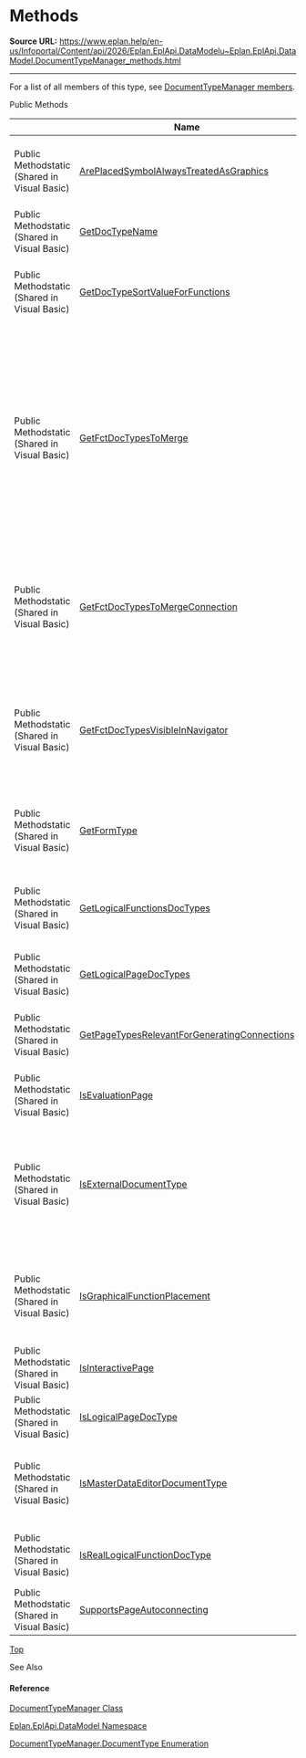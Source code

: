 # Methods

**Source URL:** https://www.eplan.help/en-us/Infoportal/Content/api/2026/Eplan.EplApi.DataModelu~Eplan.EplApi.DataModel.DocumentTypeManager_methods.html

---

For a list of all members of this type, see [DocumentTypeManager members](Eplan.EplApi.DataModelu~Eplan.EplApi.DataModel.DocumentTypeManager_members.html).

Public Methods

|  | Name | Description |
| --- | --- | --- |
| Public Methodstatic (Shared in Visual Basic) | [ArePlacedSymbolAlwaysTreatedAsGraphics](Eplan.EplApi.DataModelu~Eplan.EplApi.DataModel.DocumentTypeManager~ArePlacedSymbolAlwaysTreatedAsGraphics.html) | Determines if placed symbols on a page are always treated as graphics. |
| Public Methodstatic (Shared in Visual Basic) | [GetDocTypeName](Eplan.EplApi.DataModelu~Eplan.EplApi.DataModel.DocumentTypeManager~GetDocTypeName.html) | Map name to identifier. |
| Public Methodstatic (Shared in Visual Basic) | [GetDocTypeSortValueForFunctions](Eplan.EplApi.DataModelu~Eplan.EplApi.DataModel.DocumentTypeManager~GetDocTypeSortValueForFunctions.html) | Get a "sort value" for a document-type for sorting functions. |
| Public Methodstatic (Shared in Visual Basic) | [GetFctDocTypesToMerge](Eplan.EplApi.DataModelu~Eplan.EplApi.DataModel.DocumentTypeManager~GetFctDocTypesToMerge.html) | Returns those page document types, for which a function placed on this page should be considered while merging. I.e. if the function is placed on graphical page, it makes no sense / is incorrect to collect such function. |
| Public Methodstatic (Shared in Visual Basic) | [GetFctDocTypesToMergeConnection](Eplan.EplApi.DataModelu~Eplan.EplApi.DataModel.DocumentTypeManager~GetFctDocTypesToMergeConnection.html) | Returns those page document types, for which a connection placed on this page should be considered while merging. |
| Public Methodstatic (Shared in Visual Basic) | [GetFctDocTypesVisibleInNavigator](Eplan.EplApi.DataModelu~Eplan.EplApi.DataModel.DocumentTypeManager~GetFctDocTypesVisibleInNavigator.html) | Returns those page document types, which are considered when collecting elements from pages to put them into navigator. |
| Public Methodstatic (Shared in Visual Basic) | [GetFormType](Eplan.EplApi.DataModelu~Eplan.EplApi.DataModel.DocumentTypeManager~GetFormType.html) | Gets form document type for a specific page document type. |
| Public Methodstatic (Shared in Visual Basic) | [GetLogicalFunctionsDocTypes](Eplan.EplApi.DataModelu~Eplan.EplApi.DataModel.DocumentTypeManager~GetLogicalFunctionsDocTypes.html) | Gets container of doc types, that are logically relevant if used with functions. |
| Public Methodstatic (Shared in Visual Basic) | [GetLogicalPageDocTypes](Eplan.EplApi.DataModelu~Eplan.EplApi.DataModel.DocumentTypeManager~GetLogicalPageDocTypes.html) | Gets logical page types. |
| Public Methodstatic (Shared in Visual Basic) | [GetPageTypesRelevantForGeneratingConnections](Eplan.EplApi.DataModelu~Eplan.EplApi.DataModel.DocumentTypeManager~GetPageTypesRelevantForGeneratingConnections.html) | Get containers of page types, that are relevant for generating connections. |
| Public Methodstatic (Shared in Visual Basic) | [IsEvaluationPage](Eplan.EplApi.DataModelu~Eplan.EplApi.DataModel.DocumentTypeManager~IsEvaluationPage.html) | Determines if a page is only for evaluation. |
| Public Methodstatic (Shared in Visual Basic) | [IsExternalDocumentType](Eplan.EplApi.DataModelu~Eplan.EplApi.DataModel.DocumentTypeManager~IsExternalDocumentType.html) | Determines if a document is external. If another external document type is added so take care to actualize current method. |
| Public Methodstatic (Shared in Visual Basic) | [IsGraphicalFunctionPlacement](Eplan.EplApi.DataModelu~Eplan.EplApi.DataModel.DocumentTypeManager~IsGraphicalFunctionPlacement.html) | Checks if given DocumentType can be affected to graphical placement of functions. |
| Public Methodstatic (Shared in Visual Basic) | [IsInteractivePage](Eplan.EplApi.DataModelu~Eplan.EplApi.DataModel.DocumentTypeManager~IsInteractivePage.html) | Determines if a page is interactive. |
| Public Methodstatic (Shared in Visual Basic) | [IsLogicalPageDocType](Eplan.EplApi.DataModelu~Eplan.EplApi.DataModel.DocumentTypeManager~IsLogicalPageDocType.html) | Determines if page is a logical page. |
| Public Methodstatic (Shared in Visual Basic) | [IsMasterDataEditorDocumentType](Eplan.EplApi.DataModelu~Eplan.EplApi.DataModel.DocumentTypeManager~IsMasterDataEditorDocumentType.html) | Determines if page is used to edit master data objects like symbols, forms and frames. |
| Public Methodstatic (Shared in Visual Basic) | [IsRealLogicalFunctionDocType](Eplan.EplApi.DataModelu~Eplan.EplApi.DataModel.DocumentTypeManager~IsRealLogicalFunctionDocType.html) | Determines, if the given value specifies a real logical function. |
| Public Methodstatic (Shared in Visual Basic) | [SupportsPageAutoconnecting](Eplan.EplApi.DataModelu~Eplan.EplApi.DataModel.DocumentTypeManager~SupportsPageAutoconnecting.html) | Determines if a page supports auto-connecting. |

[Top](#top)

See Also

#### Reference

[DocumentTypeManager Class](Eplan.EplApi.DataModelu~Eplan.EplApi.DataModel.DocumentTypeManager.html)
  
[Eplan.EplApi.DataModel Namespace](Eplan.EplApi.DataModelu~Eplan.EplApi.DataModel_namespace.html)
  
[DocumentTypeManager.DocumentType Enumeration](Eplan.EplApi.DataModelu~Eplan.EplApi.DataModel.DocumentTypeManager+DocumentType.html)
